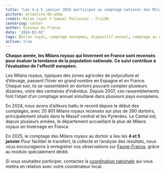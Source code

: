 ```yaml
---
title: "Les 4 & 5 janvier 2025 participez au comptage national des Milans royaux au dortoir !"
picture: actualite-86.webp
credit: Milan royal © Samuel Pelissier - FlickR
centering: center
author: Oiseaux de France
date: '2024-01-02'
tags: [milan royal, comptage européen, dispositif annuel, comptage au dortoir]
active: true
---
```

**Chaque année, les Milans royaux qui hivernent en France sont recensés pour évaluer la tendance de la population nationale. Ce suivi contribue à l’évaluation de l'effectif européen.**

Les Milans royaux, typiques des zones agricoles de polyculture et d’élevage, passent l’hiver en grand nombre en Espagne et en France. Chaque soir, ils se rassemblent en dortoirs pouvant compter plusieurs dizaines, voire des centaines d’individus. Depuis 2007, ces rassemblements font l’objet d’un comptage annuel simultané dans plusieurs pays européens.

En 2024, nous avons d’ailleurs battu le record depuis le début des comptages, avec 20 801 Milans royaux recensés sur plus de 390 dortoirs, principalement situés dans le Massif central et les Pyrénées. Le Cantal est, depuis plusieurs années, le département accueillant le plus de Milans royaux en hivernage en France.

En 2025, le comptage des Milans royaux au dortoir a lieu les **4 et 5 janvier**.Pour faciliter le transfert, la collecte et l’analyse des résultats, nous vous encourageons à enregistrer vos observations sur [Faune-France](https://www.faune-france.org), grâce au module spécialement dédié.

Si vous souhaitez participer, contactez la [coordination nationale](aurel.gallois@lpo.fr) qui vous mettra en relation avec votre coordinateur local.